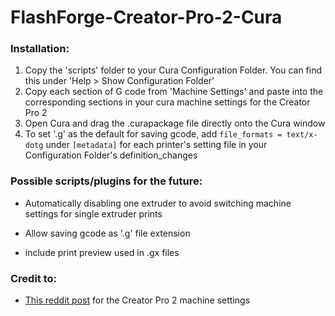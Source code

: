 # FlashForge-Creator-Pro-2-Cura
### Installation:

1. Copy the 'scripts' folder to your Cura Configuration Folder. You can find this under 'Help > Show Configuration Folder'
2. Copy each section of G code from 'Machine Settings' and paste into the corresponding sections in your cura machine settings for the Creator Pro 2
3. Open Cura and drag the .curapackage file directly onto the Cura window
4. To set '.g' as the default for saving gcode, add `file_formats = text/x-dotg` under `[metadata]` for each printer's setting file in your Configuration Folder's definition_changes

### Possible scripts/plugins for the future:

- Automatically disabling one extruder to avoid switching machine settings for single extruder prints

- Allow saving gcode as '.g' file extension

- include print preview used in .gx files

### Credit to:
- [This reddit post](https://www.reddit.com/r/FlashForge/comments/oq4twg/using_cura_with_flashforge_creator_pro_2) for the Creator Pro 2 machine settings
